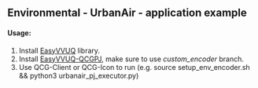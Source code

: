 ## Environmental - UrbanAir - application example

#### Usage:

1. Install [EasyVVUQ](https://easyvvuq.readthedocs.io/en/latest/installation.html) library.
2. Install [EasyVVUQ-QCGPJ](https://github.com/vecma-project/VECMAtk/blob/master/tutorials/M12/easyvvuq-qcgpj/guide/EasyVVUQ%20%26%20QCGPJ%20-%20Tutorial.md), make sure to use *custom_encoder* branch.
3. Use QCG-Client or QCG-Icon to run (e.g. source setup_env_encoder.sh && python3 urbanair_pj_executor.py)
